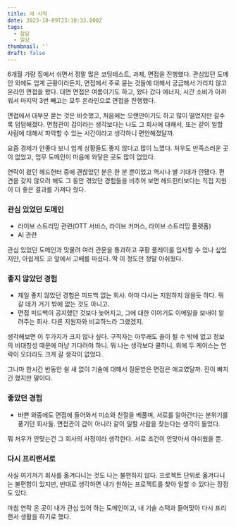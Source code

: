 ```yaml
---
title: 새 시작
date: 2023-10-09T23:10:33.000Z
tags:
  - 잡담
  - 일상
thumbnail: ''
draft: false
---
```


6개월 가량 집에서 쉬면서 정말 많은 코딩테스트, 과제, 면접을 진행했다. 관심있던 도메인 외에도 업계 근황이라든지, 면접에서 주로 묻는 것들에 대해서 궁금해서 가리지 않고 온라인 면접을 봤다. 대면 면접은 여름이기도 하고, 왔다 갔다 에너지, 시간 소비가 아까워서 마지막 3번 빼고는 모두 온라인으로 면접을 진행했다.

면접에서 대부분 묻는 것은 비슷했고, 처음에는 오랜만이기도 하고 많이 떨었지만 갈수록 덤덤해졌다. 면접관이 갑이라는 생각보다는 나도 그 회사에 대해서, 또는 같이 일할 사람에 대해서 파악할 수 있는 시간이라고 생각하니 편안해졌달까.

요즘 경제가 안좋다 보니 업계 상황들도 좋지 않다고 많이 느꼈다. 처우도 만족스러운 곳이 없었고, 업무 도메인이 마음에 와닿은 곳도 많이 없었다.

연락이 왔던 헤드헌터 중에 괜찮았던 분은 한 분 뿐이었고 역시나 별 기대가 안됐다. 편견을 갖지 않으려 해도 그 동안 겪었던 경험들을 비추어 보면 헤드헌터보다는 직접 지원이 더 좋은 결과를 가져다 줬다.

### 관심 있었던 도메인

- 라이브 스트리밍 관련(OTT 서비스, 라이브 커머스, 라이브 스트리밍 플랫폼)
- AI 관련

관심 있었던 도메인과 맞물려 여러 관문을 통과하고 쿠팡 플레이를 입사할 수 있나 싶었지만, 아쉽게도 코 앞에서 고배를 마셨다. 딱 이 정도만 정말 아쉬웠다.

### 좋지 않았던 경험

- 제일 좋지 않았던 경험은 피드백 없는 회사. 아마 다시는 지원하지 않을듯 하다. 뭐 갈 데가 거기 밖에 없는 것도 아니고.
- 면접 피드백이 공지했던 것보다 늦어지고, 그에 대한 이야기도 이메일을 보내야 알려주는 회사. 다른 지원자와 비교하느라 그랬겠지.

생각해보면 이 두가지가 크지 않나 싶다. 구직자는 아무래도 을이 될 수 밖에 없고 정보의 비대칭성 때문에 마냥 기다려야 하니. 뭐 나는 생각보다 쿨하니, 위에 두 케이스는 연락이 오더라도 크게 갈 생각이 없었다.

그나마 한시간 반동안 쉴 새 없이 기술에 대해서 질문받은 면접은 애교였달까. 진이 빠지긴 했지만 말이다.

### 좋았던 경험

- 바쁜 와중에도 면접에 들어와서 미소와 친절을 베풀며, 서로를 알아간다는 분위기를 풍기던 회사들. 면접관이 갑이 아니라 같이 일할 사람을 찾는다는 생각이 들었다.

뭐 처우가 안맞는건 그 회사의 사정이라 생각한다. 서로 조건이 안맞아서 아쉬웠을 뿐.

### 다시 프리랜서로

사실 여기저기 회사를 옮겨다니는 것도 나는 불편하지 않다. 프로젝트 단위로 옮겨다니는 불편함이 있지만, 반대로 생각하면 내가 원하는 프로젝트를 찾아 일할 수 있다는 장점도 있다.

마침 연락 온 곳이 내가 관심 있어 하는 도메인이고, 내 기술 스택과 들어맞아 다시 프리랜서 생활을 하기로 했다.
